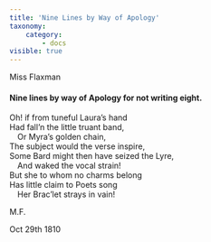 ```yaml
---
title: 'Nine Lines by Way of Apology'
taxonomy:
    category:
        - docs
visible: true
---
```


<div class="author">Miss Flaxman</div>

#### Nine lines by way of Apology for not writing eight.  
  
Oh! if from tuneful Laura’s hand  
Had fall’n the little truant band,  
&emsp;Or Myra’s golden chain,  
The subject would the verse inspire,  
Some Bard might then have seized the Lyre,  
&emsp;And waked the vocal strain!  
But she to whom no charms belong  
Has little claim to Poets song  
&emsp;Her Brac’let strays in vain!  
  
M.F.  
  
Oct 29th 1810